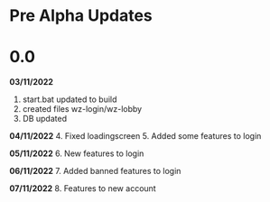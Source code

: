 # **Pre Alpha Updates**

# 0.0

**03/11/2022**
1. start.bat updated to build
2. created files wz-login/wz-lobby
3. DB updated

**04/11/2022**
4. Fixed loadingscreen
5. Added some features to login

**05/11/2022**
6. New features to login

**06/11/2022**
7. Added banned features to login

**07/11/2022**
8. Features to new account
